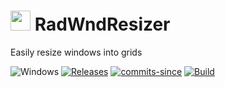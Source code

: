 <!-- ![Icon](res/RadWndResizer.ico) RadWndResizer -->
<img src="res/RadWndResizer.ico" width=32/> RadWndResizer
==========

Easily resize windows into grids

![Windows](https://img.shields.io/badge/platform-Windows-blue.svg)
[![Releases](https://img.shields.io/github/release/RadAd/RadWndResizer.svg)](https://github.com/RadAd/RadWndResizer/releases/latest)
[![commits-since](https://img.shields.io/github/commits-since/RadAd/RadWndResizer/latest.svg)](commits/master)
[![Build](https://img.shields.io/appveyor/ci/RadAd/RadWndResizer.svg)](https://ci.appveyor.com/project/RadAd/RadWndResizer)

